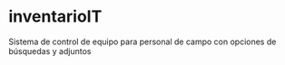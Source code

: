 # inventarioIT
Sistema de control de equipo para personal de campo con opciones de búsquedas y adjuntos

